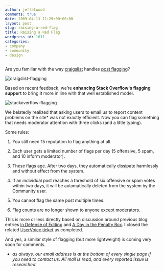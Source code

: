 ```yaml
---
author: jeffatwood
comments: true
date: 2009-04-11 11:29:00+00:00
layout: post
slug: raising-a-red-flag
title: Raising a Red Flag
wordpress_id: 1011
categories:
- company
- community
- design
---
```



Are you familiar with the way [craigslist](http://craigslist.org) handles [post flagging](http://www.craigslist.org/about/help/flags_and_community_moderation)?



![craigslist-flagging](http://blog.stackoverflow.com/wp-content/uploads/craigslist-flagging.png)



Based on recent feedback, we're **enhancing Stack Overflow's flagging support** to bring it more in line with that well established model.



![stackoverflow-flagging](http://blog.stackoverflow.com/wp-content/uploads/stackoverflow-flagging.png)



We belatedly realized that asking users to email us to report content problems on the site* was not exactly efficient. Now you can flag something that needs moderator attention with three clicks (and a little typing).



Some rules:







  1. You still need 15 reputation to flag anything at all.

  2. Each user gets a limited number of flags per day (5 offensive, 5 spam, and 10 inform moderator).

  3. These flags age. After two days, they automatically dissipate harmlessly and without effect from the system.

  4. If an individual post reaches a threshold of six offensive or spam votes within two days, it will be automatically deleted from the system by the Community user.

  5. You cannot flag the same post multiple times.

  6. Flag counts are no longer shown to anyone except moderators.




This is more or less directly based on discussion around previous blog entries [In Defense of Editing](http://blog.stackoverflow.com/2009/04/in-defense-of-editing/) and [A Day in the Penalty Box](http://blog.stackoverflow.com/2009/04/a-day-in-the-penalty-box/). I closed the related [UserVoice ticket](http://stackoverflow.uservoice.com/pages/general/suggestions/159703-allow-for-reporting-of-content-and-users-to-mods-and-or-team) as completed.



And yes, a similar style of flagging (but more lightweight) is coming very soon for comments.



* _as always, our email address is at the bottom of every single page if you need to contact us. All mail is read, and every reported issue is researched._

